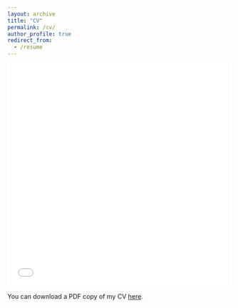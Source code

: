 ```yaml
---
layout: archive
title: "CV"
permalink: /cv/
author_profile: true
redirect_from:
  - /resume
---
```


<iframe src="/files/Curriculum-Vitae-Abhinove-Nagarajan-S.pdf" width="100%" height="500" frameborder="no" border="0" marginwidth="0" marginheight="0"></iframe>

You can download a PDF copy of my CV [here](/files/Curriculum-Vitae-Abhinove-Nagarajan-S.pdf).